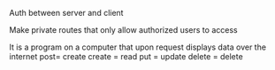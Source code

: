 Auth between server and client

Make private routes that only allow authorized users to access 

It is a program on a computer that upon request displays data over the internet
post= create
create = read
put = update
delete = delete